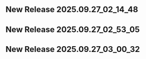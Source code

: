 ## New Release 2025.09.27_02_14_48
## New Release 2025.09.27_02_53_05
## New Release 2025.09.27_03_00_32
